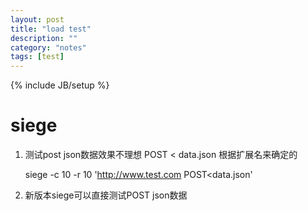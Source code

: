 ```yaml
---
layout: post
title: "load test"
description: ""
category: "notes"
tags: [test]
---
```

{% include JB/setup %}

# siege
1. 测试post json数据效果不理想
POST < data.json 根据扩展名来确定的

    siege -c 10 -r 10 'http://www.test.com POST<data.json'

2. 新版本siege可以直接测试POST json数据

#

